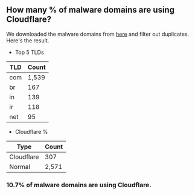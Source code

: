 ## How many % of malware domains are using Cloudflare?


We downloaded the malware domains from [here](https://urlhaus.abuse.ch) and filter out duplicates.
Here's the result.


[//]: # (start replacement)


- Top 5 TLDs

| TLD | Count |
| --- | --- |
| com | 1,539 |
| br | 167 |
| in | 139 |
| ir | 118 |
| net | 95 |


- Cloudflare %

| Type | Count |
| --- | --- |
| Cloudflare | 307 |
| Normal | 2,571 |


### 10.7% of malware domains are using Cloudflare.